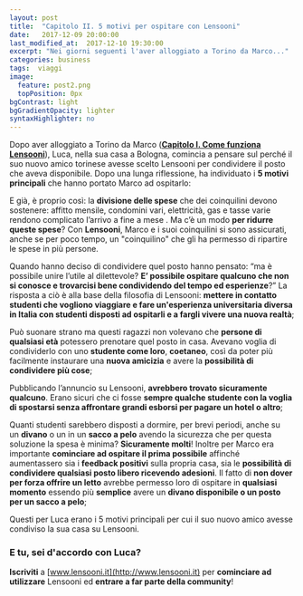 ```yaml
---
layout: post
title:  "Capitolo II. 5 motivi per ospitare con Lensooni"
date:   2017-12-09 20:00:00
last_modified_at:  2017-12-10 19:30:00
excerpt: "Nei giorni seguenti l'aver alloggiato a Torino da Marco..."
categories: business
tags:  viaggi
image:
  feature: post2.png
  topPosition: 0px
bgContrast: light 
bgGradientOpacity: lighter
syntaxHighlighter: no
---
```


Dopo aver alloggiato a Torino da Marco (**[Capitolo I. Come funziona Lensooni](http://www.lensooni.it/blog/come-funziona-Lensooni)**), Luca, nella sua casa a Bologna, comincia a pensare sul perché il suo nuovo amico torinese avesse scelto Lensooni per condividere il posto che aveva disponibile. 
Dopo una lunga riflessione, ha individuato i **5 motivi principali** che hanno portato Marco ad ospitarlo:

<div class="img_1 img_1--fullContainer img--Leading" style="background-image: url(./assets/images/liquidità_1.png);"></div>

E già, è proprio così: la **divisione delle spese** che dei coinquilini devono sostenere: affitto mensile, condomini vari, elettricità, gas e tasse varie rendono complicato l’arrivo a fine a mese .  Ma c’è un modo **per ridurre queste spese**? Con **Lensooni**, Marco e i suoi coinquilini si sono assicurati, anche se per poco tempo, un "coinquilino" che gli ha permesso di ripartire le spese in più persone.

<div class="img_1 img_1--fullContainer img--Leading" style="background-image: url(./assets/images/nuovaconoscenza_1.png);"></div>

Quando hanno deciso di condividere quel posto hanno pensato: “ma è possibile unire l’utile al dilettevole? **E’ possibile ospitare qualcuno che non si conosce e trovarcisi bene condividendo del tempo ed esperienze**?” La risposta a ciò è alla base della filosofia di Lensooni: **mettere in contatto studenti che vogliono viaggiare e fare un'esperienza universitaria diversa in Italia con studenti disposti ad ospitarli e a fargli vivere una nuova realtà**;

<div class="img_1 img_1--fullContainer img--Leading" style="background-image: url(./assets/images/circuitouniv_1.png);"></div>

Può suonare strano ma questi ragazzi non volevano che **persone di qualsiasi età** potessero prenotare quel posto in casa. Avevano voglia di condividerlo con uno **studente come loro**, **coetaneo**, così da poter più facilmente instaurare una **nuova amicizia** e avere la **possibilità di condividere più cose**;

<div class="img_1 img_1--fullContainer img--Leading" style="background-image: url(./assets/images/facilità_1.png);"></div>

Pubblicando l’annuncio su Lensooni, **avrebbero trovato sicuramente qualcuno**. Erano sicuri che ci fosse **sempre qualche studente con la voglia  di spostarsi senza affrontare grandi esborsi per pagare un hotel o altro**;

<div class="img_1 img_1--fullContainer img--Leading" style="background-image: url(./assets/images/qualsiasiposto_1.png);"></div>

Quanti studenti sarebbero disposti a dormire, per brevi periodi, anche su un **divano** o un in un **sacco a pelo** avendo la sicurezza che per questa soluzione la spesa è minima? **Sicuramente molti**! Inoltre per Marco era importante **cominciare ad ospitare il prima possibile** affinché aumentassero sia i **feedback positivi** sulla propria casa, sia le **possibilità di condividere qualsiasi posto libero ricevendo adesioni**. Il fatto di **non dover per forza offrire un letto** avrebbe permesso loro di ospitare in **qualsiasi momento** essendo più **semplice** avere un **divano disponibile o un posto per un sacco a pelo**;


Questi per Luca erano i 5 motivi principali per cui il suo nuovo amico avesse condiviso la sua casa su Lensooni. 

### E tu, sei d'accordo con Luca?

**Iscriviti** a [www.lensooni.it](http://www.lensooni.it) per **cominciare ad utilizzare** Lensooni ed **entrare a far parte della community**!